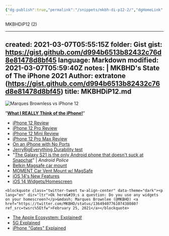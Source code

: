 ```yaml
---
{"dg-publish":true,"permalink":"/snippets/mkbh-di-p12-2/","dgHomeLink":true,"dgPassFrontmatter":false}
---
```


MKBHDiP12 (2)

---
created: 2021-03-07T05:55:15Z
folder: Gist
gist: https://gist.github.com/d994b6513b82432c76d8e81478d8bf45
language: Markdown
modified: 2021-03-07T05:59:40Z
notes: |
    MKBHD's State of The iPhone 2021
    Author: extratone (https://gist.github.com/d994b6513b82432c76d8e81478d8bf45)
title: MKBHDiP12.md
---

![Marques Brownless vs iPhone 12](https://i.snap.as/IUoXJvwr.jpg)

"[**What I REALLY Think of the iPhone!**](https://www.youtube.com/watch?v=V7J9aMy_CFk)" 

- [iPhone 12 Review](https://youtu.be/X1b3C2081-Q) 
- [iPhone 12 Pro Review](https://youtu.be/eWI_BtcDJu0) 
- [iPhone 12 Mini Review](https://youtu.be/Yhze-aRR6o0)
- [iPhone 12 Pro Max Review](https://youtu.be/qrzCLgDplTw) 
- [On an iPhone with No Ports](https://youtu.be/Qfmeb2e_kb4)
- [JerryRigEverything Durability test](https://youtu.be/LP6ppSM3xq4) 
- "[The Galaxy S21 is the only Android phone that doesn't suck at Snapchat](https://www.androidpolice.com/2021/02/22/the-galaxy-s21-is-the-only-android-phone-that-doesnt-suck-at-snapchat/)" | *Android Police*
- [Belkin Magsafe car mount](https://www.belkin.com/us/p/P-WIC002/)
- [MOMENT Car Vent Mount w/ MagSafe](https://www.shopmoment.com/products/car-vent-mount-for-magsafe) 
- [iOS 14's New Features](https://youtu.be/ZLyDvABxGF0)
- [iOS 14 Widgets/Homescreen](https://youtu.be/cH66LWWluVE)

`<blockquote class="twitter-tweet tw-align-center" data-theme="dark"><p lang="en" dir="ltr">Ok here&#39;s a question: Do you use any widgets on your homescreen?</p>&mdash; Marques Brownlee (@MKBHD) <a href="https://twitter.com/MKBHD/status/1364940776107438080?ref_src=twsrc%5Etfw">February 25, 2021</a></blockquote>`

* [The Apple Ecosystem: Explained!](https://youtu.be/KB4_WIPE7vo)
* [5G Explained](https://youtu.be/_CTUs_2hq6Y)
* [iPhone "Gates" Explained](https://youtu.be/ndphYju6PVM)